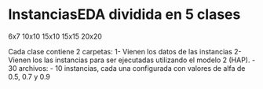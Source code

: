# InstanciasEDA dividida en 5 clases
6x7
10x10
15x10
15x15
20x20

Cada clase contiene 2 carpetas:
1- Vienen los datos de las instancias
2- Vienen los las instancias para ser ejecutadas  utilizando el modelo 2 (HAP).
    - 30 archivos:
    - 10 instancias, cada una configurada con valores de alfa de 0.5, 0.7 y 0.9
